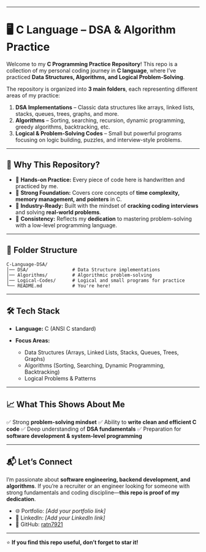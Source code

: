 
---

# 🖥️ C Language – DSA & Algorithm Practice

Welcome to my **C Programming Practice Repository**!
This repo is a collection of my personal coding journey in **C language**, where I’ve practiced **Data Structures, Algorithms, and Logical Problem-Solving**.

The repository is organized into **3 main folders**, each representing different areas of my practice:

1. **DSA Implementations** – Classic data structures like arrays, linked lists, stacks, queues, trees, graphs, and more.
2. **Algorithms** – Sorting, searching, recursion, dynamic programming, greedy algorithms, backtracking, etc.
3. **Logical & Problem-Solving Codes** – Small but powerful programs focusing on logic building, puzzles, and interview-style problems.

---

## 🚀 Why This Repository?

* 📌 **Hands-on Practice:** Every piece of code here is handwritten and practiced by me.
* 📌 **Strong Foundation:** Covers core concepts of **time complexity, memory management, and pointers** in C.
* 📌 **Industry-Ready:** Built with the mindset of **cracking coding interviews** and solving **real-world problems**.
* 📌 **Consistency:** Reflects my **dedication** to mastering problem-solving with a low-level programming language.

---

## 📂 Folder Structure

```
C-Language-DSA/
│── DSA/                # Data Structure implementations
│── Algorithms/         # Algorithmic problem-solving
│── Logical-Codes/      # Logical and small programs for practice
└── README.md           # You're here!
```

---

## 🛠️ Tech Stack

* **Language:** C (ANSI C standard)
* **Focus Areas:**

  * Data Structures (Arrays, Linked Lists, Stacks, Queues, Trees, Graphs)
  * Algorithms (Sorting, Searching, Dynamic Programming, Backtracking)
  * Logical Problems & Patterns

---

## 📈 What This Shows About Me

✅ Strong **problem-solving mindset**
✅ Ability to **write clean and efficient C code**
✅ Deep understanding of **DSA fundamentals**
✅ Preparation for **software development & system-level programming**

---

## 📬 Let’s Connect

I’m passionate about **software engineering, backend development, and algorithms**.
If you’re a recruiter or an engineer looking for someone with strong fundamentals and coding discipline—**this repo is proof of my dedication**.

* 🌐 Portfolio: *\[Add your portfolio link]*
* 💼 LinkedIn: *\[Add your LinkedIn link]*
* 🐙 GitHub: [ratn7921](https://github.com/ratn7921)

---

⭐ **If you find this repo useful, don’t forget to star it!**

